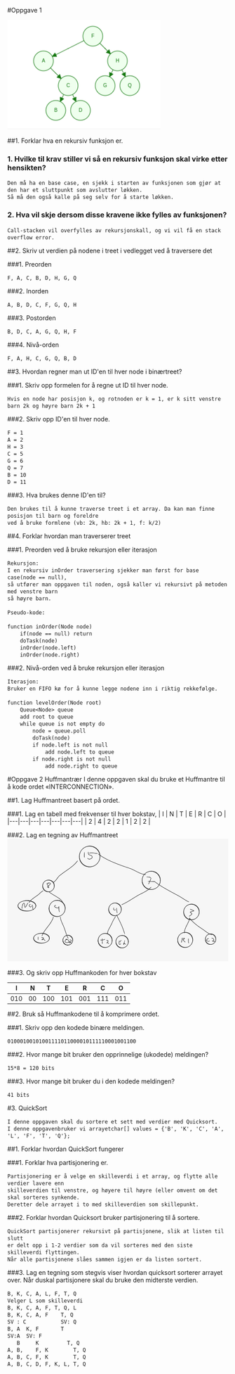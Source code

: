 #Oppgave 1

![img.png](img.png)

##1. Forklar hva en rekursiv funksjon er.




### 1. Hvilke til krav stiller vi så en rekursiv funksjon skal virke etter hensikten?

    Den må ha en base case, en sjekk i starten av funksjonen som gjør at 
    den har et sluttpunkt som avslutter løkken.
    Så må den også kalle på seg selv for å starte løkken.
   

### 2. Hva vil skje dersom disse kravene ikke fylles av funksjonen?
   
    Call-stacken vil overfylles av rekursjonskall, og vi vil få en stack overflow error.

##2. Skriv ut verdien på nodene i treet i vedlegget ved å traversere det

###1. Preorden
    
    F, A, C, B, D, H, G, Q

###2. Inorden

    A, B, D, C, F, G, Q, H

###3. Postorden

    B, D, C, A, G, Q, H, F

###4. Nivå-orden

    F, A, H, C, G, Q, B, D


##3. Hvordan regner man ut ID'en til hver node i binærtreet?

###1. Skriv opp formelen for å regne ut ID til hver node.

    Hvis en node har posisjon k, og rotnoden er k = 1, er k sitt venstre barn 2k og høyre barn 2k + 1

###2. Skriv opp ID'en til hver node.

    F = 1
    A = 2
    H = 3
    C = 5
    G = 6
    Q = 7
    B = 10
    D = 11

###3. Hva brukes denne ID'en til?
    
    Den brukes til å kunne traverse treet i et array. Da kan man finne posisjon til barn og foreldre
    ved å bruke formlene (vb: 2k, hb: 2k + 1, f: k/2)

##4. Forklar hvordan man traverserer treet

###1. Preorden ved å bruke rekursjon eller iterasjon

    Rekursjon:
    I en rekursiv inOrder traversering sjekker man først for base case(node == null), 
    så utfører man oppgaven til noden, også kaller vi rekursivt på metoden med venstre barn
    så høyre barn. 

    Pseudo-kode:
    
    function inOrder(Node node) 
        if(node == null) return
        doTask(node)
        inOrder(node.left)
        inOrder(node.right)

###2. Nivå-orden ved å bruke rekursjon eller iterasjon

    Iterasjon:
    Bruker en FIFO kø for å kunne legge nodene inn i riktig rekkefølge.
    
    function levelOrder(Node root)
        Queue<Node> queue
        add root to queue
        while queue is not empty do
            node = queue.poll
            doTask(node)
            if node.left is not null
                add node.left to queue
            if node.right is not null
                add node.right to queue






#Oppgave 2 Huffmantrær
    I denne oppgaven skal du bruke et Huffmantre til å kode ordet «INTERCONNECTION».

##1. Lag Huffmantreet basert på ordet.
    
###1. Lag en tabell med frekvenser til hver bokstav,
| I | N | T | E | R | C | O |
|---|---|---|---|---|---|---|
| 2 | 4 | 2 | 2 | 1 | 2 | 2 |

###2. Lag en tegning av Huffmantreet
![img_1.png](img_1.png)

###3. Og skriv opp Huffmankoden for hver bokstav

| I | N | T | E | R | C | O |
|---|---|---|---|---|---|---|
| 010 | 00 | 100 | 101 | 001 | 111 | 011 |

##2. Bruk så Huffmankodene til å komprimere ordet.

###1. Skriv opp den kodede binære meldingen.
    
    01000100101001111011000010111110001001100

###2. Hvor mange bit bruker den opprinnelige (ukodede) meldingen?

    15*8 = 120 bits

###3. Hvor mange bit bruker du i den kodede meldingen?
    
    41 bits

#3. QuickSort

    I denne oppgaven skal du sortere et sett med verdier med Quicksort. 
    I denne oppgavenbruker vi arrayetchar[] values = {'B', 'K', 'C', 'A', 'L', 'F', 'T', 'Q'};

##1. Forklar hvordan QuickSort fungerer

###1. Forklar hva partisjonering er.

    Partisjonering er å velge en skilleverdi i et array, og flytte alle verdier lavere enn
    skilleverdien til venstre, og høyere til høyre (eller omvent om det skal sorteres synkende. 
    Deretter dele arrayet i to med skilleverdien som skillepunkt. 

###2. Forklar hvordan Quicksort bruker partisjonering til å sortere.

    QuickSort partisjonerer rekursivt på partisjonene, slik at listen til slutt
    er delt opp i 1-2 verdier som da vil sorteres med den siste skilleverdi flyttingen.
    Når alle partisjonene slåes sammen igjen er da listen sortert.

###3. Lag en tegning som stegvis viser hvordan quicksort sorterer arrayet over. Når duskal partisjonere skal du bruke den midterste verdien. 

    B, K, C, A, L, F, T, Q
    Velger L som skilleverdi
    B, K, C, A, F, T, Q, L
    B, K, C, A, F    T, Q
    SV : C           SV: Q
    B, A  K, F       T
    SV:A  SV: F
       B     K         T, Q
    A, B,    F, K        T, Q
    A, B, C, F, K        T, Q
    A, B, C, D, F, K, L, T, Q


    